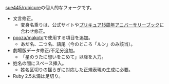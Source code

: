 [sue445/rubicure](https://github.com/sue445/rubicure)の個人的なフォークです。

- 文言修正。
  - 変身名乗りは、公式サイトや[プリキュア15周年アニバーサリーブック](https://www.amazon.co.jp/Febri%E7%89%B9%E5%88%A5%E5%8F%B7-%E3%83%97%E3%83%AA%E3%82%AD%E3%83%A5%E3%82%A215%E5%91%A8%E5%B9%B4%E3%82%A2%E3%83%8B%E3%83%90%E3%83%BC%E3%82%B5%E3%83%AA%E3%83%BC%E3%83%96%E3%83%83%E3%82%AF-Febri%E7%B7%A8%E9%9B%86%E9%83%A8%E3%83%BB%E7%B7%A8/dp/B07G22S46J?language=ja_JP)に合わせ修正。
- [pooza/makoto](https://github.com/pooza/makoto)で使用する項目を追加。
  - あだ名、二つ名、語尾（今のところ「ルン」のみ該当）。
- 劇場版データ修正/不足分追加。
  - 「星のうたに想いをこめて」以降を入力。
- 姓名の間にスペース挿入。
  - 姓名区切りの揺らぎに対応した正規表現の生成に必要。
- Ruby 2.5未満は足切り。

